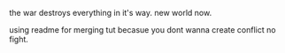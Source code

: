 the war destroys everything in it's way.
new world now.


using readme for merging tut becasue you dont wanna create conflict
no fight.
